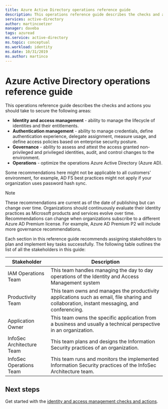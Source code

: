 ```yaml
---
title: Azure Active Directory operations reference guide
description: This operations reference guide describes the checks and actions you should take to secure identity and access management, authentication, governance, and operations
services: active-directory
author: martincoetzer
manager: daveba
tags: azuread
ms.service: active-directory
ms.topic: conceptual
ms.workload: identity
ms.date: 10/31/2019
ms.author: martinco
---
```


# Azure Active Directory operations reference guide

This operations reference guide describes the checks and actions you should take to secure the following areas:

- **Identity and access management** - ability to manage the lifecycle of identities and their entitlements.
- **Authentication management** - ability to manage credentials, define authentication experience, delegate assignment, measure usage, and define access policies based on enterprise security posture.
- **Governance** - ability to assess and attest the access granted non-privileged and privileged identities, audit, and control changes to the environment.
- **Operations** - optimize the operations Azure Active Directory (Azure AD).

Some recommendations here might not be applicable to all customers’ environment, for example, AD FS best practices might not apply if your organization uses password hash sync.

> [!NOTE]
> These recommendations are current as of the date of publishing but can change over time. Organizations should continuously evaluate their identity practices as Microsoft products and services evolve over time. Recommendations can change when organizations subscribe to a different Azure AD Premium license. For example, Azure AD Premium P2 will include more governance recommendations.

Each section in this reference guide recommends assigning stakeholders to plan and implement key tasks successfully. The following table outlines the list of all the stakeholders in this guide:

| Stakeholder | Description |
| ------------------------- | -------------------------------------------------------------------------------------------------------------------------------------------- |
| IAM Operations Team | This team handles managing the day to day operations of the Identity and Access Management system |
| Productivity Team | This team owns and manages the productivity applications such as email, file sharing and collaboration, instant messaging, and conferencing. |
| Application Owner | This team owns the specific application from a business and usually a technical perspective in an organization. |
| InfoSec Architecture Team | This team plans and designs the Information Security practices of an organization. |
| InfoSec Operations Team | This team runs and monitors the implemented Information Security practices of the InfoSec Architecture team. |

## Next steps

Get started with the [identity and access management checks and actions](active-directory-ops-guide-iam.md).
